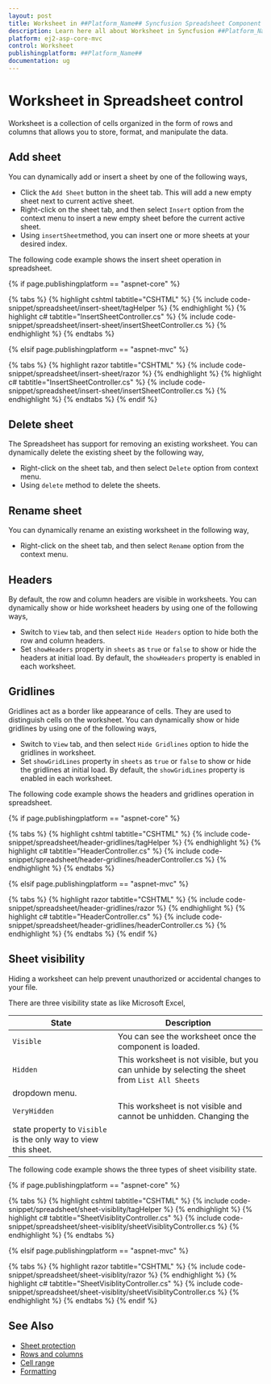 ```yaml
---
layout: post
title: Worksheet in ##Platform_Name## Syncfusion Spreadsheet Component
description: Learn here all about Worksheet in Syncfusion ##Platform_Name## Spreadsheet component of Syncfusion Essential JS 2 and more.
platform: ej2-asp-core-mvc
control: Worksheet
publishingplatform: ##Platform_Name##
documentation: ug
---
```



# Worksheet in Spreadsheet control

Worksheet is a collection of cells organized in the form of rows and columns that allows you to store, format, and manipulate the data.

## Add sheet

You can dynamically add or insert a sheet by one of the following ways,

* Click the `Add Sheet` button in the sheet tab. This will add a new empty sheet next to current active sheet.
* Right-click on the sheet tab, and then select `Insert` option from the context menu to insert a new empty sheet before the current active sheet.
* Using `insertSheet`method, you can insert one or more sheets at your desired index.

The following code example shows the insert sheet operation in spreadsheet.

{% if page.publishingplatform == "aspnet-core" %}

{% tabs %}
{% highlight cshtml tabtitle="CSHTML" %}
{% include code-snippet/spreadsheet/insert-sheet/tagHelper %}
{% endhighlight %}
{% highlight c# tabtitle="InsertSheetController.cs" %}
{% include code-snippet/spreadsheet/insert-sheet/insertSheetController.cs %}
{% endhighlight %}
{% endtabs %}

{% elsif page.publishingplatform == "aspnet-mvc" %}

{% tabs %}
{% highlight razor tabtitle="CSHTML" %}
{% include code-snippet/spreadsheet/insert-sheet/razor %}
{% endhighlight %}
{% highlight c# tabtitle="InsertSheetController.cs" %}
{% include code-snippet/spreadsheet/insert-sheet/insertSheetController.cs %}
{% endhighlight %}
{% endtabs %}
{% endif %}



## Delete sheet

The Spreadsheet has support for removing an existing worksheet. You can dynamically delete the existing sheet by the following way,

* Right-click on the sheet tab, and then select `Delete` option from context menu.
* Using `delete` method to delete the sheets.

## Rename sheet

You can dynamically rename an existing worksheet in the following way,

* Right-click on the sheet tab, and then select `Rename` option from the context menu.

## Headers

By default, the row and column headers are visible in worksheets. You can dynamically show or hide worksheet headers by using one of the following ways,

* Switch to `View` tab, and then select `Hide Headers` option to hide both the row and column headers.
* Set `showHeaders` property in `sheets` as `true` or `false` to show or hide the headers at initial load. By default, the `showHeaders` property is enabled in each worksheet.

## Gridlines

Gridlines act as a border like appearance of cells. They are used to distinguish cells on the worksheet. You can dynamically show or hide gridlines by using one of the following ways,

* Switch to `View` tab, and then select `Hide Gridlines` option to hide the gridlines in worksheet.
* Set `showGridLines` property in `sheets` as `true` or `false` to show or hide the gridlines at initial load. By default, the `showGridLines` property is enabled in each worksheet.

The following code example shows the headers and gridlines operation in spreadsheet.

{% if page.publishingplatform == "aspnet-core" %}

{% tabs %}
{% highlight cshtml tabtitle="CSHTML" %}
{% include code-snippet/spreadsheet/header-gridlines/tagHelper %}
{% endhighlight %}
{% highlight c# tabtitle="HeaderController.cs" %}
{% include code-snippet/spreadsheet/header-gridlines/headerController.cs %}
{% endhighlight %}
{% endtabs %}

{% elsif page.publishingplatform == "aspnet-mvc" %}

{% tabs %}
{% highlight razor tabtitle="CSHTML" %}
{% include code-snippet/spreadsheet/header-gridlines/razor %}
{% endhighlight %}
{% highlight c# tabtitle="HeaderController.cs" %}
{% include code-snippet/spreadsheet/header-gridlines/headerController.cs %}
{% endhighlight %}
{% endtabs %}
{% endif %}



## Sheet visibility

Hiding a worksheet can help prevent unauthorized or accidental changes to your file.

There are three visibility state as like Microsoft Excel,

| State | Description |
|-------|---------|
| `Visible` | You can see the worksheet once the component is loaded. |
| `Hidden` | This worksheet is not visible, but you can unhide by selecting the sheet from `List All Sheets`
dropdown menu. |
| `VeryHidden` | This worksheet is not visible and cannot be unhidden. Changing the
state property to `Visible` is the only way to view this sheet. |

The following code example shows the three types of sheet visibility state.

{% if page.publishingplatform == "aspnet-core" %}

{% tabs %}
{% highlight cshtml tabtitle="CSHTML" %}
{% include code-snippet/spreadsheet/sheet-visiblity/tagHelper %}
{% endhighlight %}
{% highlight c# tabtitle="SheetVisiblityController.cs" %}
{% include code-snippet/spreadsheet/sheet-visiblity/sheetVisiblityController.cs %}
{% endhighlight %}
{% endtabs %}

{% elsif page.publishingplatform == "aspnet-mvc" %}

{% tabs %}
{% highlight razor tabtitle="CSHTML" %}
{% include code-snippet/spreadsheet/sheet-visiblity/razor %}
{% endhighlight %}
{% highlight c# tabtitle="SheetVisiblityController.cs" %}
{% include code-snippet/spreadsheet/sheet-visiblity/sheetVisiblityController.cs %}
{% endhighlight %}
{% endtabs %}
{% endif %}



## See Also

* [Sheet protection](./protect-sheet)
* [Rows and columns](./rows-and-columns)
* [Cell range](./cell-range)
* [Formatting](./formatting)
